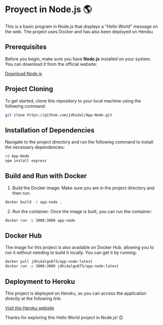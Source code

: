 # Proyect in Node.js 🌎

This is a basic program in Node.js that displays a "Hello World" message on the web. The project uses Docker and has also been deployed on Heroku

## Prerequisites

Before you begin, make sure you have **Node.js** installed on your system. You can download it from the official website:

[Download Node.js](https://nodejs.org)


## Project Cloning

To get started, clone this repository to your local machine using the following command:

```bash
git clone https://github.com/jdhidal/App-Node.git
```

## Installation of Dependencies

Navigate to the project directory and run the following command to install the necessary dependencies:

```bash
cd App-Node
npm install express
```

## Build and Run with Docker

1. Build the Docker image: Make sure you are in the project directory and then run:
```bash
docker build -t app-node .
```

2. Run the container: Once the image is built, you can run the container:
```bash
docker run -p 3000:3000 app-node
```

## Docker Hub

The image for this project is also available on Docker Hub, allowing you to run it without needing to build it locally. You can get it by running:

```bash
docker pull jdhidalgo673/app-node:latest
docker run -p 3000:3000 jdhidalgo673/app-node:latest
```

## Deployment to Heroku

This project is deployed on Heroku, so you can access the application directly at the following link:

[Visit the Heroku website](https://app-nodes-b862f5eff1b2.herokuapp.com/)



Thanks for exploring this Hello World project in Node.js! 😊